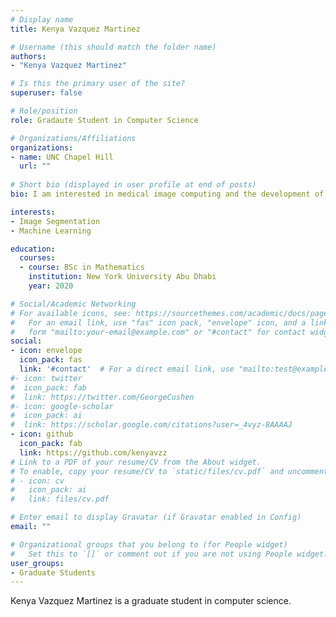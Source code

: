 ```yaml
---
# Display name
title: Kenya Vazquez Martinez

# Username (this should match the folder name)
authors:
- "Kenya Vazquez Martinez"

# Is this the primary user of the site?
superuser: false

# Role/position
role: Gradaute Student in Computer Science

# Organizations/Affiliations
organizations:
- name: UNC Chapel Hill
  url: ""
  
# Short bio (displayed in user profile at end of posts)
bio: I am interested in medical image computing and the development of accessible algorithms and methodologies that can be used in the medical industry. 

interests:
- Image Segmentation
- Machine Learning

education:
  courses:
  - course: BSc in Mathematics
    institution: New York University Abu Dhabi
    year: 2020

# Social/Academic Networking
# For available icons, see: https://sourcethemes.com/academic/docs/page-builder/#icons
#   For an email link, use "fas" icon pack, "envelope" icon, and a link in the
#   form "mailto:your-email@example.com" or "#contact" for contact widget.
social:
- icon: envelope
  icon_pack: fas
  link: '#contact'  # For a direct email link, use "mailto:test@example.org".
#- icon: twitter
#  icon_pack: fab
#  link: https://twitter.com/GeorgeCushen
#- icon: google-scholar
#  icon_pack: ai
#  link: https://scholar.google.com/citations?user=_4vyz-8AAAAJ
- icon: github
  icon_pack: fab
  link: https://github.com/kenyavzz
# Link to a PDF of your resume/CV from the About widget.
# To enable, copy your resume/CV to `static/files/cv.pdf` and uncomment the lines below.
# - icon: cv
#   icon_pack: ai
#   link: files/cv.pdf

# Enter email to display Gravatar (if Gravatar enabled in Config)
email: ""

# Organizational groups that you belong to (for People widget)
#   Set this to `[]` or comment out if you are not using People widget.
user_groups:
- Graduate Students
---
```


Kenya Vazquez Martinez is a graduate student in computer science. 
